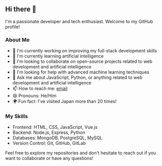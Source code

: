 ## Hi there 👋

I'm a passionate developer and tech enthusiast. Welcome to my GitHub profile!

### About Me

- 🔭 I'm currently working on improving my full-stack development skills
- 🌱 I'm currently learning artificial intelligence
- 👯 I'm looking to collaborate on open-source projects related to web development and artificial intelligence
- 🤔 I'm looking for help with advanced machine learning techniques
- 💬 Ask me about JavaScript, Python, or anything related to web development and artificial intelligence
- 📫 How to reach me: [email](mailto:11365008@ntub.edu.tw)
- 😄 Pronouns: He/Him
- 🌍 Fun fact: I've visited Japan more than 20 times!

### My Skills

- Frontend: HTML, CSS, JavaScript, Vue.js
- Backend: Node.js, Express, Python
- Databases: MongoDB, PostgreSQL, MySQL
- Version Control: Git, GitHub, GitLab

Feel free to explore my repositories and don't hesitate to reach out if you want to collaborate or have any questions!
